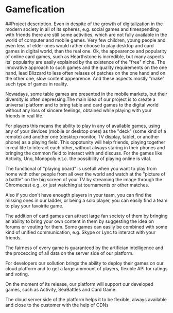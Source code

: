 # Gamefication
##Project description. 
Even in despite of the growth of digitalization in the modern society in all of its spheres, e.g. social games and timespending with friends there are still some activities, which are not fully available in the world of computer and mobile games. Very few children, young people and even less of elder ones would rather choose to play desktop and card games in digital world, than the real one. Ok, the appearence and popularity of online card games, such as Hearthstone is incredible, but many aspects its' popularity are easily explained by the existence of the "free" niche. The innovative approach to such games and the quality requirements on the one hand, lead Blizzard to less often relases of patches on the one hand and on the other one, slow content appearence. And these aspects mostly "make" such type of games in reality. 


Nowadays, some table games are presented in the mobile markets, but their diversity is often depressing.The main idea of our project is to create a universal platform and to bring table and card games to the digital world without any loss of sincere feelings, obtained while playing with your friends in real life. 


For players this means the ability to play in any of available games, using any of your devices (mobile or desktop ones) as the "deck" (some kind of a remote) and another one (desktop monitor, TV display, tablet, or another phone) as a playing field. This oppotunity will help friends, playing together in real life to interact each other, without always staring in their phones and bringing the common field to interact with and discuss. For the games like Activity, Uno, Monopoly e.t.c. the possibility of playing online is vital.


The functional of "playing board" is usefull when you want to play from home with other people from all over the world and watch at the "picture of a battle" on the big screen of your TV by streaming the image through the Chromecast e.g., or just watching at tournaments or other matches. 


Also if you don't have enougth players in your team, you can find the missing ones in our ladder, or being a solo player, you can easily find a team to play your favoirite game. 


The addition of card games can attract large fan society of them by bringing an ability to bring your own content in them by suggesting the idea on forums or vouting for them. Some games can easily be combined with some kind of unified communication, e.g. Skype or Lync to interact with your friends. 


The fairness of every game is guaranteed by the artifician intelligence and the proceccing of all data on the server side of our platform. 


For developers our sollution brings the ability to deploy their games on our cloud platform and to get a large ammount of players, flexible API for ratings and voting. 


On the moment of its release, our platform will support our developed games, such as Activity, SeaBattles and Card Game. 

The cloud server side of the platform helps it to be flexible, always available and close to the customer with the help of CDNs
